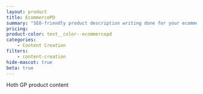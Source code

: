 ```yaml
---
layout: product
title: EcommercePD
summary: "SEO-friendly product description writing done for your ecommerce product descriptions for more traffic (beta)"
pricing: 
product-color: text__color--ecommercepd
categories: 
    - Content Creation
filters: 
    - content-creation
hide-mascot: true
beta: true
---
```


Hoth GP product content